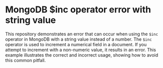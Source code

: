 # MongoDB $inc operator error with string value
This repository demonstrates an error that can occur when using the `$inc` operator in MongoDB with a string value instead of a number.  The `$inc` operator is used to increment a numerical field in a document.  If you attempt to increment with a non-numeric value, it results in an error.  This example illustrates the correct and incorrect usage, showing how to avoid this common pitfall. 